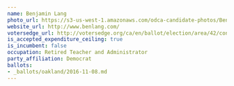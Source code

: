 ```yaml
---
name: Benjamin Lang
photo_url: https://s3-us-west-1.amazonaws.com/odca-candidate-photos/Ben-Lang.png
website_url: http://www.benlang.com/
votersedge_url: http://votersedge.org/ca/en/ballot/election/area/42/contests/contest/13217/candidate/130696?&county=Alameda%20County&election_authority_id=1
is_accepted_expenditure_ceiling: true
is_incumbent: false
occupation: Retired Teacher and Administrator
party_affiliation: Democrat
ballots:
- _ballots/oakland/2016-11-08.md
---
```

